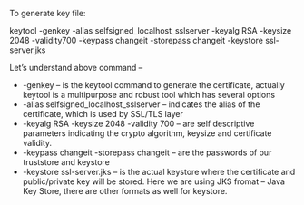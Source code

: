 To generate key file:

keytool -genkey -alias selfsigned_localhost_sslserver -keyalg RSA -keysize 2048 -validity700 -keypass changeit -storepass changeit -keystore ssl-server.jks

Let’s understand above command –
* -genkey – is the keytool command to generate the certificate, actually keytool is a multipurpose and robust tool which has several options
* -alias selfsigned_localhost_sslserver – indicates the alias of the certificate, which is used by SSL/TLS layer
* -keyalg RSA -keysize 2048 -validity 700 – are self descriptive parameters indicating the crypto algorithm, keysize and certificate validity.
* -keypass changeit -storepass changeit – are the passwords of our truststore and keystore
* -keystore ssl-server.jks – is the actual keystore where the certificate and public/private key will be stored. Here we are using JKS fromat – Java Key Store, there are other formats as well for keystore.